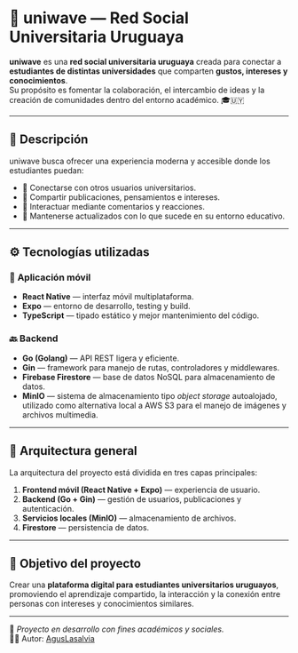 # 🌊 uniwave — Red Social Universitaria Uruguaya

**uniwave** es una **red social universitaria uruguaya** creada para conectar a **estudiantes de distintas universidades** que comparten **gustos, intereses y conocimientos**.  
Su propósito es fomentar la colaboración, el intercambio de ideas y la creación de comunidades dentro del entorno académico. 🎓🇺🇾

---

## 🧠 Descripción

uniwave busca ofrecer una experiencia moderna y accesible donde los estudiantes puedan:
- 👥 Conectarse con otros usuarios universitarios.
- 📝 Compartir publicaciones, pensamientos e intereses.
- 💬 Interactuar mediante comentarios y reacciones.
- 🔔 Mantenerse actualizados con lo que sucede en su entorno educativo.

---

## ⚙️ Tecnologías utilizadas

### 📱 **Aplicación móvil**
- **React Native** — interfaz móvil multiplataforma.
- **Expo** — entorno de desarrollo, testing y build.
- **TypeScript** — tipado estático y mejor mantenimiento del código.

### 🔙 **Backend**
- **Go (Golang)** — API REST ligera y eficiente.
- **Gin** — framework para manejo de rutas, controladores y middlewares.
- **Firebase Firestore** — base de datos NoSQL para almacenamiento de datos.
- **MinIO** — sistema de almacenamiento tipo *object storage* autoalojado, utilizado como alternativa local a AWS S3 para el manejo de imágenes y archivos multimedia.

---

## 🧩 Arquitectura general

La arquitectura del proyecto está dividida en tres capas principales:
1. **Frontend móvil (React Native + Expo)** — experiencia de usuario.
2. **Backend (Go + Gin)** — gestión de usuarios, publicaciones y autenticación.
3. **Servicios locales (MinIO)** — almacenamiento de archivos.
4. **Firestore** — persistencia de datos.

---

## 🚀 Objetivo del proyecto
Crear una **plataforma digital para estudiantes universitarios uruguayos**, promoviendo el aprendizaje compartido, la interacción y la conexión entre personas con intereses y conocimientos similares.

---

📍 *Proyecto en desarrollo con fines académicos y sociales.*  
👨‍💻 Autor: [AgusLasalvia](https://github.com/AgusLasalvia)
